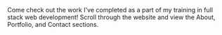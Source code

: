 Come check out the work I've completed as a part of my training in full stack web development!
Scroll through the website and view the About, Portfolio, and Contact sections.

